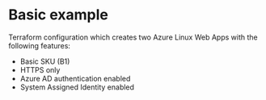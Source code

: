 # Basic example

Terraform configuration which creates two Azure Linux Web Apps with the following features:

- Basic SKU (B1)
- HTTPS only
- Azure AD authentication enabled
- System Assigned Identity enabled

